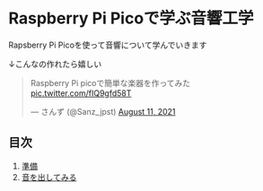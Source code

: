 # Raspberry Pi Picoで学ぶ音響工学

Rapsberry Pi Picoを使って音響について学んでいきます

↓こんなの作れたら嬉しい
<blockquote class="twitter-tweet"><p lang="ja" dir="ltr">Raspberry Pi picoで簡単な楽器を作ってみた <a href="https://t.co/fIQ9gfd58T">pic.twitter.com/fIQ9gfd58T</a></p>&mdash; さんず (@Sanz_jpst) <a href="https://twitter.com/Sanz_jpst/status/1425411378039332867?ref_src=twsrc%5Etfw">August 11, 2021</a></blockquote>

## 目次

1. [準備](Chapter1/setup.md)
1. [音を出してみる](Chapter1/sound.md)